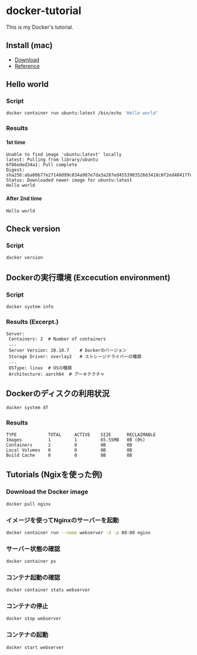 # docker-tutorial
This is my Docker's tutorial.
## Install (mac)
- [Download](https://hub.docker.com/editions/community/docker-ce-desktop-mac)
- [Reference](https://docs.docker.com/docker-for-mac/install/)

## Hello world
### Script
```bash
docker container run ubuntu:latest /bin/echo 'Hello world'
```
### Results
#### 1st time
```
Unable to find image 'ubuntu:latest' locally
latest: Pulling from library/ubuntu
6f86eded34a1: Pull complete 
Digest: sha256:aba80b77e27148d99c034a987e7da3a287ed455390352663418c0f2ed40417fe
Status: Downloaded newer image for ubuntu:latest
Hello world
```

#### After 2nd time
```
Hello world
```

## Check version
### Script
```bash
docker version
```

## Dockerの実行環境 (Excecution environment)
### Script
```bash
docker system info
```
### Results (Excerpt.)
```
Server:
 Containers: 2  # Number of containers
 ...
 Server Version: 20.10.7    # Dockerのバージョン
 Storage Driver: overlay2   # ストレージドライバーの種類
 ...
 OSType: linux  # OSの種類
 Architecture: aarch64  # アーキテクチャ
```

## Dockerのディスクの利用状況
```bash
docker system df
```

### Results
```
TYPE            TOTAL     ACTIVE    SIZE      RECLAIMABLE
Images          1         1         65.55MB   0B (0%)
Containers      2         0         0B        0B
Local Volumes   0         0         0B        0B
Build Cache     0         0         0B        0B
```

## Tutorials (Ngixを使った例)
### Download the Docker image
```bash
docker pull nginx
```

### イメージを使ってNginxのサーバーを起動
```bash
docker container run --name webserver -d -p 80:80 nginx
```

### サーバー状態の確認
```bash
docker container ps
```

### コンテナ起動の確認
```bash
docker container stats webserver
```

### コンテナの停止
```bash
docker stop webserver
```

### コンテナの起動
```bash
docker start webserver
```
